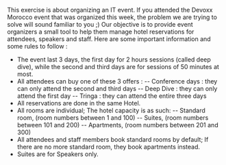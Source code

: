 
  This exercise is about organizing an IT event. If you attended the Devoxx Morocco event that was organized this week, the problem we are trying to solve will sound familiar to you ;)
  Our objective is to provide event organizers a small tool to help them manage hotel reservations for attendees, speakers and staff.
  Here are some important information and some rules to follow :
   - The event last 3 days, the first day for 2 hours sessions (called deep dive), while the second and third days are for sessions of 50 minutes at most.
   - All attendees can buy one of these 3 offers :
        -- Conference days : they can only attend the second and third days
        -- Deep Dive : they can only attend the first day
        -- Tringa : they can attend the entire three days
   - All reservations are done in the same Hotel.
   - All rooms are individual; The hotel capacity is as such:
        -- Standard room, (room numbers between 1 and 100)
        -- Suites, (room numbers between 101 and 200)
        -- Apartments, (room numbers between 201 and 300)
   - All attendees and staff members book standard rooms by default; If there are no more standard room, they book apartments instead.
   - Suites are for Speakers only.
